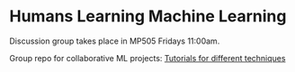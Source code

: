 # Humans Learning Machine Learning 
Discussion group takes place in MP505 Fridays 11:00am.

Group repo for collaborative ML projects:
[Tutorials for different techniques](guides/)
